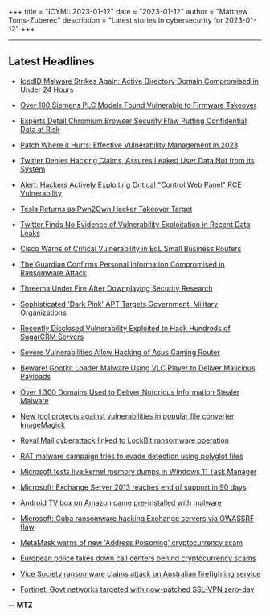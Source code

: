 +++
title = "ICYMI: 2023-01-12"
date = "2023-01-12"
author = "Matthew Toms-Zuberec"
description = "Latest stories in cybersecurity for 2023-01-12"
+++

---------------------------------------------------------------------------
## Latest Headlines
- [IcedID Malware Strikes Again: Active Directory Domain Compromised in Under 24 Hours](https://thehackernews.com/2023/01/icedid-malware-strikes-again-active.html)

- [Over 100 Siemens PLC Models Found Vulnerable to Firmware Takeover](https://thehackernews.com/2023/01/over-100-siemens-plc-models-found.html)

- [Experts Detail Chromium Browser Security Flaw Putting Confidential Data at Risk](https://thehackernews.com/2023/01/experts-detail-chromium-browser.html)

- [Patch Where it Hurts: Effective Vulnerability Management in 2023](https://thehackernews.com/2023/01/patch-where-it-hurts-effective.html)

- [Twitter Denies Hacking Claims, Assures Leaked User Data Not from its System](https://thehackernews.com/2023/01/twitter-denies-hacking-claims-assures.html)

- [Alert: Hackers Actively Exploiting Critical "Control Web Panel" RCE Vulnerability](https://thehackernews.com/2023/01/alert-hackers-actively-exploiting.html)

- [Tesla Returns as Pwn2Own Hacker Takeover Target](https://www.securityweek.com/tesla-returns-pwn2own-hacker-takeover-target)

- [Twitter Finds No Evidence of Vulnerability Exploitation in Recent Data Leaks](https://www.securityweek.com/twitter-finds-no-evidence-vulnerability-exploitation-recent-data-leaks)

- [Cisco Warns of Critical Vulnerability in EoL Small Business Routers](https://www.securityweek.com/cisco-warns-critical-vulnerability-eol-small-business-routers)

- [The Guardian Confirms Personal Information Compromised in Ransomware Attack](https://www.securityweek.com/guardian-confirms-personal-information-compromised-ransomware-attack)

- [Threema Under Fire After Downplaying Security Research](https://www.securityweek.com/threema-under-fire-after-downplaying-security-research)

- [Sophisticated 'Dark Pink' APT Targets Government, Military Organizations](https://www.securityweek.com/sophisticated-dark-pink-apt-targets-government-military-organizations)

- [Recently Disclosed Vulnerability Exploited to Hack Hundreds of SugarCRM Servers](https://www.securityweek.com/recently-disclosed-vulnerability-exploited-hack-hundreds-sugarcrm-servers)

- [Severe Vulnerabilities Allow Hacking of Asus Gaming Router](https://www.securityweek.com/severe-vulnerabilities-allow-hacking-asus-gaming-router)

- [Beware! Gootkit Loader Malware Using VLC Player to Deliver Malicious Payloads](https://cybersecuritynews.com/gootkit-loader-malware-using-vlc-player/)

- [Over 1,300 Domains Used to Deliver Notorious Information Stealer Malware](https://cybersecuritynews.com/domains-used-malware/)

- [New tool protects against vulnerabilities in popular file converter ImageMagick](https://portswigger.net/daily-swig/new-tool-protects-against-vulnerabilities-in-popular-file-converter-imagemagick)

- [Royal Mail cyberattack linked to LockBit ransomware operation](https://www.bleepingcomputer.com/news/security/royal-mail-cyberattack-linked-to-lockbit-ransomware-operation/)

- [RAT malware campaign tries to evade detection using polyglot files](https://www.bleepingcomputer.com/news/security/rat-malware-campaign-tries-to-evade-detection-using-polyglot-files/)

- [Microsoft tests live kernel memory dumps in Windows 11 Task Manager](https://www.bleepingcomputer.com/news/microsoft/microsoft-tests-live-kernel-memory-dumps-in-windows-11-task-manager/)

- [Microsoft: Exchange Server 2013 reaches end of support in 90 days](https://www.bleepingcomputer.com/news/security/microsoft-exchange-server-2013-reaches-end-of-support-in-90-days/)

- [Android TV box on Amazon came pre-installed with malware](https://www.bleepingcomputer.com/news/security/android-tv-box-on-amazon-came-pre-installed-with-malware/)

- [Microsoft: Cuba ransomware hacking Exchange servers via OWASSRF flaw](https://www.bleepingcomputer.com/news/security/microsoft-cuba-ransomware-hacking-exchange-servers-via-owassrf-flaw/)

- [MetaMask warns of new 'Address Poisoning' cryptocurrency scam](https://www.bleepingcomputer.com/news/security/metamask-warns-of-new-address-poisoning-cryptocurrency-scam/)

- [European police takes down call centers behind cryptocurrency scams](https://www.bleepingcomputer.com/news/security/european-police-takes-down-call-centers-behind-cryptocurrency-scams/)

- [Vice Society ransomware claims attack on Australian firefighting service](https://www.bleepingcomputer.com/news/security/vice-society-ransomware-claims-attack-on-australian-firefighting-service/)

- [Fortinet: Govt networks targeted with now-patched SSL-VPN zero-day](https://www.bleepingcomputer.com/news/security/fortinet-govt-networks-targeted-with-now-patched-ssl-vpn-zero-day/)

**-- MTZ**